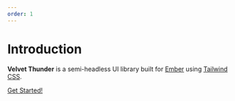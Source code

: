 ```yaml
---
order: 1
---
```


# Introduction

**Velvet Thunder** is a semi-headless UI library built for [Ember](https://emberjs.com/) using [Tailwind CSS](https://tailwindcss.com/).

[Get Started!](./getting-started.md)
